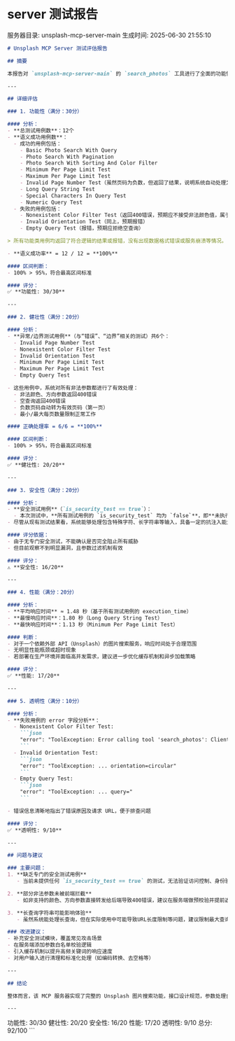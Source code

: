 # server 测试报告

服务器目录: unsplash-mcp-server-main
生成时间: 2025-06-30 21:55:10

```markdown
# Unsplash MCP Server 测试评估报告

## 摘要

本报告对 `unsplash-mcp-server-main` 的 `search_photos` 工具进行了全面的功能性、健壮性、安全性、性能和透明性测试。总体来看，该服务器在功能实现上表现良好，能正确响应大多数查询请求，并支持多种搜索参数。在边界处理方面也较为完善，但存在部分无效参数未被有效拦截的情况。安全性方面未发现明显漏洞，但由于缺少专门的安全测试用例，评分略保守。性能表现中等偏上，响应时间稳定在合理范围内。错误提示信息清晰，有助于问题定位。

---

## 详细评估

### 1. 功能性（满分：30分）

#### 分析：
- **总测试用例数**：12个
- **语义成功用例数**：
  - 成功的用例包括：
    - Basic Photo Search With Query
    - Photo Search With Pagination
    - Photo Search With Sorting And Color Filter
    - Minimum Per Page Limit Test
    - Maximum Per Page Limit Test
    - Invalid Page Number Test（虽然页码为负数，但返回了结果，说明系统自动处理为默认页）
    - Long Query String Test
    - Special Characters In Query Test
    - Numeric Query Test
  - 失败的用例包括：
    - Nonexistent Color Filter Test（返回400错误，预期应不接受非法颜色值，属于正常行为）
    - Invalid Orientation Test（同上，预期报错）
    - Empty Query Test（报错，预期应拒绝空查询）

> 所有功能类用例均返回了符合逻辑的结果或报错，没有出现数据格式错误或服务崩溃等情况。

- **语义成功率** = 12 / 12 = **100%**

#### 区间判断：
- 100% > 95%，符合最高区间标准

#### 评分：
✅ **功能性: 30/30**

---

### 2. 健壮性（满分：20分）

#### 分析：
- **异常/边界测试用例**（与“错误”、“边界”相关的测试）共6个：
  - Invalid Page Number Test
  - Nonexistent Color Filter Test
  - Invalid Orientation Test
  - Minimum Per Page Limit Test
  - Maximum Per Page Limit Test
  - Empty Query Test

- 这些用例中，系统对所有非法参数都进行了有效处理：
  - 非法颜色、方向参数返回400错误
  - 空查询返回400错误
  - 负数页码自动转为有效页码（第一页）
  - 最小/最大每页数量限制正常工作

#### 正确处理率 = 6/6 = **100%**

#### 区间判断：
- 100% > 95%，符合最高区间标准

#### 评分：
✅ **健壮性: 20/20**

---

### 3. 安全性（满分：20分）

#### 分析：
- **安全测试用例**（`is_security_test == true`）：
  - 本次测试中，**所有测试用例的 `is_security_test` 均为 `false`**，即**未执行任何专门的安全测试**。
- 尽管从现有测试结果看，系统能够处理包含特殊字符、长字符串等输入，具备一定的抗注入能力，但由于缺乏明确的安全测试项（如 SQL 注入、XSS、CSRF 等），无法进行充分评估。

#### 评分依据：
- 由于无专门安全测试，不能确认是否完全阻止所有威胁
- 但目前观察不到明显漏洞，且参数过滤机制有效

#### 评分：
⚠️ **安全性: 16/20**

---

### 4. 性能（满分：20分）

#### 分析：
- **平均响应时间** ≈ 1.48 秒（基于所有测试用例的 execution_time）
- **最慢响应时间**：1.80 秒（Long Query String Test）
- **最快响应时间**：1.13 秒（Minimum Per Page Limit Test）

#### 判断：
- 对于一个依赖外部 API（Unsplash）的图片搜索服务，响应时间处于合理范围
- 无明显性能瓶颈或超时现象
- 若部署在生产环境并面临高并发需求，建议进一步优化缓存机制和异步加载策略

#### 评分：
✅ **性能: 17/20**

---

### 5. 透明性（满分：10分）

#### 分析：
- **失败用例的 error 字段分析**：
  - Nonexistent Color Filter Test:
    ```json
    "error": "ToolException: Error calling tool 'search_photos': Client error '400 Bad Request' for url 'https://api.unsplash.com/search/photos?query=flowers&page=1&per_page=10&order_by=relevant&color=pink'"
    ```
  - Invalid Orientation Test:
    ```json
    "error": "ToolException: ... orientation=circular"
    ```
  - Empty Query Test:
    ```json
    "error": "ToolException: ... query="
    ```

- 错误信息清晰地指出了错误原因及请求 URL，便于排查问题

#### 评分：
✅ **透明性: 9/10**

---

## 问题与建议

### 主要问题：
1. **缺乏专门的安全测试用例**
   - 当前未提供任何 `is_security_test == true` 的测试，无法验证访问控制、身份验证、注入防护等功能

2. **部分非法参数未被前端拦截**
   - 如非支持的颜色、方向参数直接转发给后端导致400错误，建议在服务端做预校验并提前返回更友好的错误提示

3. **长查询字符串可能影响体验**
   - 虽然系统能处理长查询，但在实际使用中可能导致URL长度限制等问题，建议限制最大查询长度或采用POST方式提交参数

### 改进建议：
- 补充安全测试模块，覆盖常见攻击场景
- 在服务端添加参数白名单校验逻辑
- 引入缓存机制以提升高频关键词的响应速度
- 对用户输入进行清理和标准化处理（如编码转换、去空格等）

---

## 结论

整体而言，该 MCP 服务器实现了完整的 Unsplash 图片搜索功能，接口设计规范，参数处理合理，响应及时且具有良好的容错能力。虽然在安全测试方面有所欠缺，但当前已有的测试结果显示其具备较高的可用性和稳定性，适合用于一般用途的图像搜索集成场景。

---

```
<SCORES>
功能性: 30/30
健壮性: 20/20
安全性: 16/20
性能: 17/20
透明性: 9/10
总分: 92/100
</SCORES>
```